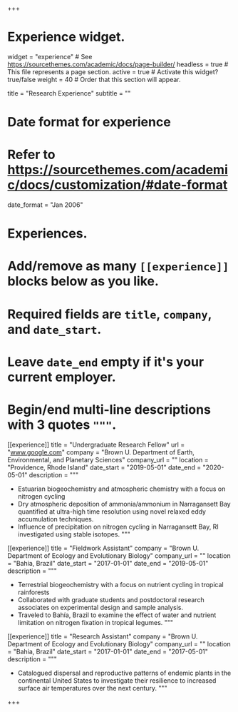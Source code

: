 +++
# Experience widget.
widget = "experience"  # See https://sourcethemes.com/academic/docs/page-builder/
headless = true  # This file represents a page section.
active = true  # Activate this widget? true/false
weight = 40  # Order that this section will appear.

title = "Research Experience"
subtitle = ""

# Date format for experience
#   Refer to https://sourcethemes.com/academic/docs/customization/#date-format
date_format = "Jan 2006"

# Experiences.
#   Add/remove as many `[[experience]]` blocks below as you like.
#   Required fields are `title`, `company`, and `date_start`.
#   Leave `date_end` empty if it's your current employer.
#   Begin/end multi-line descriptions with 3 quotes `"""`.
[[experience]]
  title = "Undergraduate Research Fellow"
  url = "www.google.com"
  company = "Brown U. Department of Earth, Environmental, and Planetary Sciences"
  company_url = ""
  location = "Providence, Rhode Island"
  date_start = "2019-05-01"
  date_end = "2020-05-01"
  description = """
*	Estuarian biogeochemistry and atmospheric chemistry with a focus on nitrogen cycling
*	Dry atmospheric deposition of ammonia/ammonium in Narragansett Bay quantified at ultra-high time resolution using novel relaxed eddy accumulation techniques.
*	Influence of precipitation on nitrogen cycling in Narragansett Bay, RI investigated using stable isotopes.
  """

[[experience]]
  title = "Fieldwork Assistant"
  company = "Brown U. Department of Ecology and Evolutionary Biology"
  company_url = ""
  location = "Bahia, Brazil"
  date_start = "2017-01-01"
  date_end = "2019-05-01"
  description = """
*	Terrestrial biogeochemistry with a focus on nutrient cycling in tropical rainforests
*	Collaborated with graduate students and postdoctoral research associates on experimental design and sample analysis.
*	Traveled to Bahía, Brazil to examine the effect of water and nutrient limitation on nitrogen fixation in tropical legumes.
  """
  
  [[experience]]
  title = "Research Assistant"
  company = "Brown U. Department of Ecology and Evolutionary Biology"
  company_url = ""
  location = "Bahia, Brazil"
  date_start = "2017-01-01"
  date_end = "2017-05-01"
  description = """
*	Catalogued dispersal and reproductive patterns of endemic plants in the continental United States to investigate their resilience to increased surface air temperatures over the next century.
  """

+++
